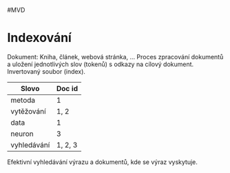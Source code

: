 #MVD 
# Indexování
Dokument: Kniha, článek, webová stránka, …
Proces zpracování dokumentů a uložení jednotlivých slov (tokenů) s odkazy na cílový dokument. Invertovaný soubor (index).

| Slovo | Doc id |
| --- | --- |
| metoda |1 
| vytěžování | 1, 2
| data |1 
| neuron | 3 
| vyhledávání | 1, 2, 3 | 

Efektivní vyhledávání výrazu a dokumentů, kde se výraz vyskytuje. 